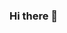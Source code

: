 ### Hi there 👋

<!--
**MaxVasylenko90/MaxVasylenko90** is a ✨ _special_ ✨ repository because its `README.md` (this file) appears on your GitHub profile.

Here are some ideas to get you started:

- 🔭 I’m currently working on ...
- 🌱 I’m currently learning ...
- 👯 I’m looking to collaborate on ...
- 🤔 I’m looking for help with ...
- 💬 Ask me about ...
- 📫 How to reach me: ...
- 😄 Pronouns: ...
- ⚡ Fun fact: ...
-->
<a href="vasilenkomagic@gmail.com" img src="{https://img.shields.io/badge/Gmail-D14836?style=for-the-badge&logo=gmail&logoColor=white}" />
<a href="https://www.linkedin.com/in/maksym-vasylenko-138340246/" img src="{https://img.shields.io/badge/LinkedIn-0077B5?style=for-the-badge&logo=linkedin&logoColor=white}" />
